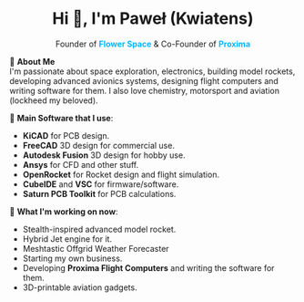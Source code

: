 <h1 align="center">Hi 👋, I'm Paweł (Kwiatens)</h1>

<p align="center">Founder of <span style="color:#00b7ff"><strong>Flower Space</strong></span> & Co-Founder of <span style="color:#00b7ff"><strong>Proxima</strong></span></p>

🚀 **About Me**  
I'm passionate about space exploration, electronics, building model rockets, developing advanced avionics systems, designing flight computers and writing software for them. I also love chemistry, motorsport and aviation (lockheed my beloved).

🔧 **Main Software that I use**:
- **KiCAD** for PCB design.
- **FreeCAD** 3D design for commercial use.
- **Autodesk Fusion** 3D design for hobby use.
- **Ansys** for CFD and other stuff.
- **OpenRocket** for Rocket design and flight simulation.
- **CubeIDE** and **VSC** for firmware/software.
- **Saturn PCB Toolkit** for PCB calculations.

📍 **What I'm working on now**:
- Stealth-inspired advanced model rocket.
- Hybrid Jet engine for it.
- Meshtastic Offgrid Weather Forecaster
- Starting my own business.
- Developing **Proxima Flight Computers** and writing the software for them.
- 3D-printable aviation gadgets.
